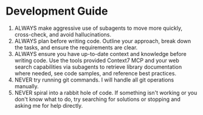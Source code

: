 # Development Guide

1. ALWAYS make aggressive use of subagents to move more quickly, cross-check, and avoid hallucinations.
2. ALWAYS plan before writing code. Outline your approach, break down the tasks, and ensure the requirements are clear.
3. ALWAYS ensure you have up-to-date context and knowledge before writing code. Use the tools provided Context7 MCP and your web search capabilities via subagents to retrieve library documentation where needed, see code samples, and reference best practices.
4. NEVER try running git commands. I will handle all git operations manually.
5. NEVER spiral into a rabbit hole of code. If something isn't working or you don't know what to do, try searching for solutions or stopping and asking me for help directly.
